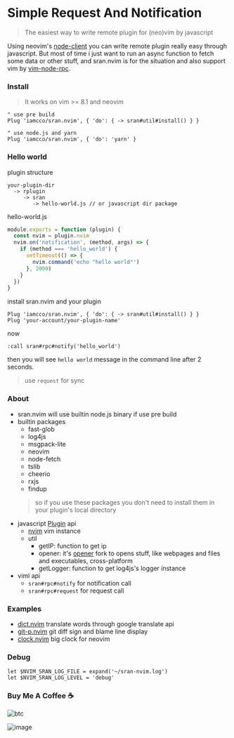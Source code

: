 # Simple Request And Notification

> The easiest way to write remote plugin for (neo)vim by javascript

Using neovim's [node-client](https://github.com/neovim/node-client) you can
write remote plugin really easy through javascript.  But most of time i just
want to run an async function to fetch some data or other stuff, and sran.nvim
is for the situation and also support vim by
[vim-node-rpc](https://github.com/neoclide/vim-node-rpc).

### Install

> It works on vim >= 8.1 and neovim

```viml
" use pre build
Plug 'iamcco/sran.nvim', { 'do': { -> sran#util#install() } }

" use node.js and yarn
Plug 'iamcco/sran.nvim', { 'do': 'yarn' }
```

### Hello world

plugin structure

``` text
your-plugin-dir
  -> rplugin
     -> sran
        -> hello-world.js // or javascript dir package
```

hello-world.js

```javascript
module.exports = function (plugin) {
  const nvim = plugin.nvim
  nvim.on('notification', (method, args) => {
    if (method === 'hello_world') {
      setTimeout(() => {
        nvim.command('echo "hello world"')
      }, 2000)
    }
  })
}
```

install sran.nvim and your plugin

```viml
Plug 'iamcco/sran.nvim', { 'do': { -> sran#util#install() } }
Plug 'your-account/your-plugin-name'
```

now

```viml
:call sran#rpc#notify('hello_world')
```

then you will see `hello world` message in the command line after 2 seconds.

> use `request` for sync

### About

- sran.nvim will use builtin node.js binary if use pre build
- builtin packages
  - fast-glob
  - log4js
  - msgpack-lite
  - neovim
  - node-fetch
  - tslib
  - cheerio
  - rxjs
  - findup
  > so if you use these packages you don't need to install them in your plugin's local directory
- javascript [Plugin](https://github.com/iamcco/sran.nvim/blob/8ea143449dd09f1b35b18976ed7c07efa8ca3f42/src/attach/plugin.ts#L6) api
  - [nvim](https://github.com/neovim/node-client) vim instance
  - util
    - getIP: function to get ip
    - opener: it's [opener](https://github.com/domenic/opener) fork to opens stuff, like webpages and files and executables, cross-platform
    - getLogger: function to get log4js's logger instance
- viml api
  - `sran#rpc#notify` for notification call
  - `sran#rpc#request` for request call

### Examples

- [dict.nvim](https://github.com/iamcco/dict.nvim) translate words through google translate api
- [git-p.nvim](https://github.com/iamcco/git-p.nvim) git diff sign and blame line display
- [clock.nvim](https://github.com/iamcco/clock.nvim) big clock for neovim

### Debug

``` vim
let $NVIM_SRAN_LOG_FILE = expand('~/sran-nvim.log')
let $NVIM_SRAN_LOG_LEVEL = 'debug'
```

### Buy Me A Coffee ☕️

![btc](https://img.shields.io/keybase/btc/iamcco.svg?style=popout-square)

![image](https://user-images.githubusercontent.com/5492542/42771079-962216b0-8958-11e8-81c0-520363ce1059.png)

